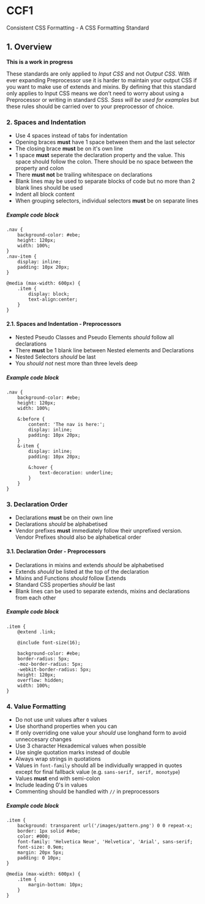 # CCF1
Consistent CSS Formatting - A CSS Formatting Standard

## 1. Overview
**This is a work in progress**

These standards are only applied to *Input CSS* and not *Output CSS*. With ever expanding Preprocessor use it is harder to maintain your output CSS if you want to make use of extends and mixins. By defining that this standard only applies to Input CSS means we don’t need to worry about using a Preprocessor or writing in standard CSS. *Sass will be used for examples* but these rules should be carried over to your preprocessor of choice.

### 2. Spaces and Indentation
- Use 4 spaces instead of tabs for indentation
- Opening braces **must** have 1 space between them and the last selector
- The closing brace **must** be on it's own line
- 1 space **must** seperate the declaration property and the value. This space should follow the colon. There should be no space between the property and colon
- There **must not** be trailing whitespace on declarations
- Blank lines may be used to separate blocks of code but no more than 2 blank lines should be used
- Indent all block content
- When grouping selectors, individual selectors **must** be on separate lines

##### Example code block
    .nav {
        background-color: #ebe;
        height: 120px;
        width: 100%;
    }
    .nav-item {
        display: inline;
        padding: 10px 20px;
    }

    @media (max-width: 600px) {
        .item {
            display: block;
            text-align:center;
        }
    }

#### 2.1. Spaces and Indentation - Preprocessors
- Nested Pseudo Classes and Pseudo Elements *should* follow all declarations
- There **must** be 1 blank line between Nested elements and Declarations
- Nested Selectors *should* be last
- You *should not* nest more than three levels deep

##### Example code block
    .nav {
        background-color: #ebe;
        height: 120px;
        width: 100%;

        &:before {
            content: 'The nav is here:';
            display: inline;
            padding: 10px 20px;
        }
        &-item {
            display: inline;
            padding: 10px 20px;

            &:hover {
                text-decoration: underline;
            }
        }
    }

### 3. Declaration Order
- Declarations **must** be on their own line
- Declarations *should* be alphabetised
- Vendor prefixes **must** immediately follow their unprefixed version. Vendor Prefixes should also be alphabetical order

#### 3.1. Declaration Order - Preprocessors
- Declarations in mixins and extends *should* be alphabetised
- Extends *should* be listed at the top of the declaration
- Mixins and Functions *should* follow Extends
- Standard CSS properties *should* be last
- Blank lines can be used to separate extends, mixins and declarations from each other

##### Example code block
    .item {
        @extend .link;

        @include font-size(16);

        background-color: #ebe;
        border-radius: 5px;
        -moz-border-radius: 5px;
        -webkit-border-radius: 5px;
        height: 120px;
        overflow: hidden;
        width: 100%;
    }

### 4. Value Formatting
- Do not use unit values after `0` values
- Use shorthand properties when you can
- If only overriding one value your *should* use longhand form to avoid unneccesary changes
- Use 3 character Hexademical values when possible
- Use single quotation marks instead of double
- Always wrap strings in quotations
- Values in `font-family` should all be individually wrapped in quotes except for final fallback value (e.g. `sans-serif, serif, monotype`)
- Values **must** end with semi-colon
- Include leading 0's in values
- Commenting should be handled with `//` in preprocessors

##### Example code block
    .item {
        background: transparent url('/images/pattern.png') 0 0 repeat-x;
        border: 1px solid #ebe;
        color: #000;
        font-family: 'Helvetica Neue', 'Helvetica', 'Arial', sans-serif;
        font-size: 0.9em;
        margin: 20px 5px;
        padding: 0 10px;
    }

    @media (max-width: 600px) {
        .item {
            margin-bottom: 10px;
        }
    }
